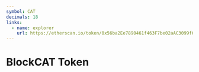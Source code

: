 ```yaml
---
symbol: CAT
decimals: 18
links:
  - name: explorer
    url: https://etherscan.io/token/0x56ba2Ee7890461f463F7be02aAC3099f6d5811A8
---
```


# BlockCAT Token

